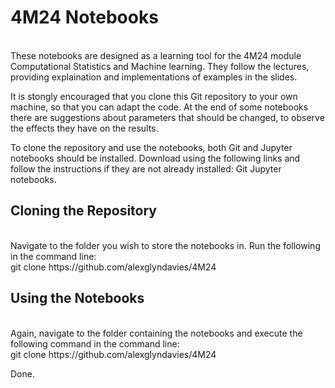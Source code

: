 <h1>4M24 Notebooks</h1> <br/>
These notebooks are designed as a learning tool for the 4M24 module Computational Statistics and Machine learning.  They follow the lectures, providing explaination and implementations of examples in the slides. <br/>

It is stongly encouraged that you clone this Git repository to your own machine, so that you can adapt the code. At the end of some notebooks there are suggestions about parameters that should be changed, to observe the effects they have on the results. <br/>

To clone the repository and use the notebooks, both Git and Jupyter notebooks should be installed.  Download using the following links and follow the instructions if they are not already installed: <a src="https://git-scm.com/downloads">Git</a> <a src="https://jupyter.org/install">Jupyter notebooks</a>. <br/>

<h2>Cloning the Repository</h2> <br/>
Navigate to the folder you wish to store the notebooks in.  Run the following in the command line:
<div class="powershell">git clone https://github.com/alexglyndavies/4M24</div>


<h2>Using the Notebooks</h2> <br/>
Again, navigate to the folder containing the notebooks and execute the following command in the command line:
<div class="powershell">git clone https://github.com/alexglyndavies/4M24</div>

Done.